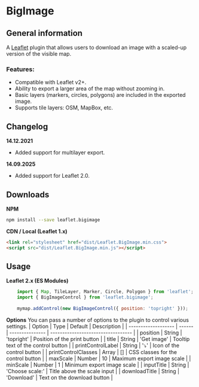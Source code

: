# BigImage

## General information

A [Leaflet](http://www.leafletjs.com) plugin that allows users to download an image with a scaled-up version of the visible map.

### Features:
- Compatible with Leaflet v2+.
- Ability to export a larger area of the map without zooming in.
- Basic layers (markers, circles, polygons) are included in the exported image.
- Supports tile layers: OSM, MapBox, etc.

## Changelog

**14.12.2021**
- Added support for multilayer export.

**14.09.2025**
- Added support for Leaflet 2.0.

[//]: # (## Demo)

[//]: # ([Leaflet.BigImage]&#40;https://pasichnykvasyl.github.io/Leaflet.BigImage/&#41;)

## Downloads
**NPM**
```bash
npm install --save leaflet.bigimage
````

**CDN / Local (Leaflet 1.x)**
```html
<link rel="stylesheet" href="dist/Leaflet.BigImage.min.css">
<script src="dist/Leaflet.BigImage.min.js"></script>
```


## Usage

**Leaflet 2.x (ES Modules)**

``` js
    import { Map, TileLayer, Marker, Circle, Polygon } from 'leaflet';
    import { BigImageControl } from 'leaflet.bigimage';
    
    mymap.addControl(new BigImageControl({ position: 'topright' }));
```

**Options**
You can pass a number of options to the plugin to control various settings.
| Option              | Type   | Default         | Description                        |
| ------------------- | ------ | --------------- | ---------------------------------- |
| position            | String | 'topright'      | Position of the print button       |
| title               | String | 'Get image'     | Tooltip text of the control button |
| printControlLabel   | String | '⤵️'            | Icon of the control button         |
| printControlClasses | Array  | \[]             | CSS classes for the control button |
| maxScale            | Number | 10              | Maximum export image scale         |
| minScale            | Number | 1               | Minimum export image scale         |
| inputTitle          | String | 'Choose scale:' | Title above the scale input        |
| downloadTitle       | String | 'Download'      | Text on the download button        |
